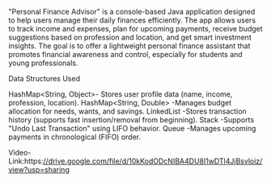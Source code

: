 "Personal Finance Advisor" is a console-based Java application designed to help users manage their daily finances efficiently. The app allows users to track income and expenses, plan for upcoming payments, receive budget suggestions based on profession and location, and get smart investment insights. The goal is to offer a lightweight personal finance assistant that promotes financial awareness and control, especially for students and young professionals.

 Data Structures Used

HashMap<String, Object>-	Stores user profile data (name, income, profession, location).
HashMap<String, Double>	-Manages budget allocation for needs, wants, and savings.
LinkedList<Transaction>	-Stores transaction history (supports fast insertion/removal from beginning).
Stack<Transaction>	-Supports "Undo Last Transaction" using LIFO behavior.
Queue<Transaction>	-Manages upcoming payments in chronological (FIFO) order.

Video-Link:https:[//drive.google.com/file/d/10kKodODcNIBA4DU8I1wDTl4JjBsvloiz/view?usp=sharing
](https://drive.google.com/file/d/10kKodODcNIBA4DU8I1wDTl4JjBsvloiz/view?usp=sharing)
